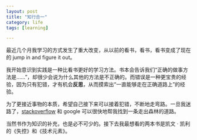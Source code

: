 ```yaml
---
layout: post
title: "知行合一"
category: life
tags: [learning]

---
```



最近几个月我学习的方式发生了重大改变，从以前的看书，看书，看书变成了现在的 jump in and figure it out。


我开始意识到实践是一种比看书更好的学习方法。书本会告诉我们“正确的做事方法是……”，却很少会说为什么其他的方法是不正确的。而错误是一种更宝贵的经验，因为只有犯错，才有机会**反思**，从而摸索出“一直能够走在正确道路上”的经验。


为了更接近事物的本质，希望自己接下来可以接着犯错，不断地走弯路。一旦我迷路了，[stackoverflow](http://stackoverflow.com/) 和 google 可以很快地帮我找到一条走出森林的道路。


当然书作为知识的补充，也是必不可少的。接下去我最想看的两本书是凯文 · 凯利的《失控》和《技术元素》。
